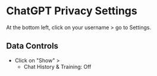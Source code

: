 # ChatGPT Privacy Settings

At the bottom left, click on your username > go to Settings.

## Data Controls
- Click on "Show" >
    - Chat History & Training: Off